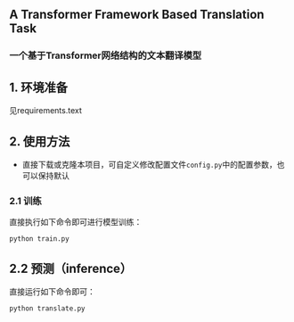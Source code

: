 ## A Transformer Framework Based Translation Task
### 一个基于Transformer网络结构的文本翻译模型




## 1. 环境准备
见requirements.text

## 2. 使用方法
* 直接下载或克隆本项目，可自定义修改配置文件`config.py`中的配置参数，也可以保持默认
### 2.1 训练
直接执行如下命令即可进行模型训练：
```
python train.py
```
## 2.2 预测（inference）
直接运行如下命令即可：

```
python translate.py
```

